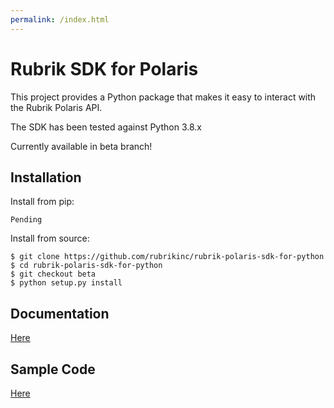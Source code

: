 ```yaml
---
permalink: /index.html
---
```


# Rubrik SDK for Polaris

This project provides a Python package that makes it easy to interact with the Rubrik Polaris API.

The SDK has been tested against Python 3.8.x

Currently available in beta branch!

## Installation

Install from pip:

```
Pending
```

Install from source:
```
$ git clone https://github.com/rubrikinc/rubrik-polaris-sdk-for-python
$ cd rubrik-polaris-sdk-for-python
$ git checkout beta
$ python setup.py install
```

## Documentation
[Here](https://rubrikinc.github.io/rubrik-polaris-sdk-for-python/index.html)

## Sample Code
[Here](https://github.com/rubrikinc/rubrik-polaris-sdk-for-python/blob/beta/sample/polaris_client.py)